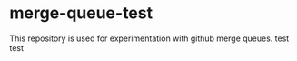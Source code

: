 # merge-queue-test

This repository is used for experimentation with github merge queues.
test
test
